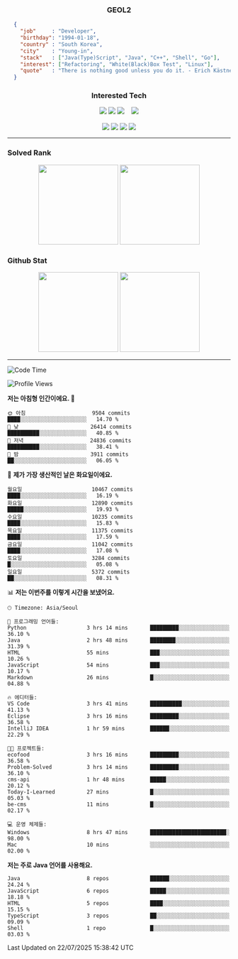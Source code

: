 <div align="center">

  ### GEOL2
</div>

```json
  {
    "job"     : "Developer",
    "birthday": "1994-01-18",
    "country" : "South Korea",
    "city"    : "Young-in",
    "stack"   : ["Java(Type)Script", "Java", "C++", "Shell", "Go"],
    "interest": ["Refactoring", "White(Black)Box Test", "Linux"], 
    "quote"   : "There is nothing good unless you do it. - Erich Kästner"
  }
  ```
  
<div align="center">
  
  ### Interested Tech
  
  <!-- <img src="https://img.shields.io/badge/Laravel-F05340?style=flat-square&logo=Laravel&logoColor=white"> -->
  <img src="https://img.shields.io/badge/SpringBoot-6DB33F?style=flat-square&logo=SpringBoot&logoColor=white">
  <!-- <img src="https://img.shields.io/badge/-NestJs-ea2845?style=flat-square&logo=nestjs&logoColor=white"> -->
  <!-- <img src="https://img.shields.io/badge/Express-000000?style=flat-square&logo=Express&logoColor=white"> -->
  <!-- <img src="https://img.shields.io/badge/Three.js-000000?style=flat-square&logo=Three.js&logoColor=white"> -->
  <img src="https://img.shields.io/badge/React-61DAFB?style=flat-square&logo=React&logoColor=black">
  <!-- <img src="https://img.shields.io/badge/next.js-000000?style=flat-square&logo=nextdotjs&logoColor=white"> -->
  <img src="https://img.shields.io/badge/OpenAI-%23412991?style=flat-square&logo=openai&logoColor=white">
  &nbsp;&nbsp;
  <!-- <br><br> -->
  
  <img src="https://img.shields.io/badge/junit-%23E33332?style=flat-square&logo=junit5&logoColor=white">
  <!-- <img src="https://img.shields.io/badge/Jest-323330?style=flat-square&logo=Jest&logoColor=white"> -->
  <br><br>
  
  <img src="https://img.shields.io/badge/Java-ED8B00?style=flat-square&logo=openjdk&logoColor=white">
  <img src="https://img.shields.io/badge/JavaScript-F7DF1E?style=flat-square&logo=JavaScript&logoColor=black">
  <img src="https://img.shields.io/badge/TypeScript-007acc?style=flat-square&logo=TypeScript&logoColor=black">
  <img src="https://img.shields.io/badge/Go-00ADD8?logo=Go&logoColor=white&style=flat-square">
  <!-- <img src="https://img.shields.io/badge/MySQL-4479A1?style=flat-square&logo=mysql&logoColor=white"><br> -->

</div>

------------

  ### Solved Rank
  
  <div align="center">
    <img height="180em" src="https://mazassumnida.wtf/api/v2/generate_badge?boj=geol2">
    <img height="180em" src="https://leetcard.jacoblin.cool/Geol2?theme=light&font=Gugi&border=0&radius=20">
  </div>
  
  ### Github Stat 
  <div align="center">
    <img height="180em" src="https://github-readme-stats-omega-five-90.vercel.app/api/?username=geol2&show_icons=true&theme=dark">
    <img height="180em" src="https://github-readme-stats-omega-five-90.vercel.app/api/top-langs/?username=geol2&show_icons=true&hide=cmake,EJS,css,scss,html,VUE&layout=compact&theme=dark&exclude_repo=raspi-web&count_private=true&langs_count=10">
  </div>
  
------------

  <!--START_SECTION:waka-->
![Code Time](http://img.shields.io/badge/Code%20Time-4%2C234%20hrs%2025%20mins-blue)

![Profile Views](http://img.shields.io/badge/Profile%20Views-2-blue)

**저는 아침형 인간이에요. 🐤** 

```text
🌞 아침                     9504 commits        ████░░░░░░░░░░░░░░░░░░░░░   14.70 % 
🌆 낮　                     26414 commits       ██████████░░░░░░░░░░░░░░░   40.85 % 
🌃 저녁                     24836 commits       ██████████░░░░░░░░░░░░░░░   38.41 % 
🌙 밤　                     3911 commits        ██░░░░░░░░░░░░░░░░░░░░░░░   06.05 % 
```
📅 **제가 가장 생산적인 날은 화요일이에요.** 

```text
월요일                      10467 commits       ████░░░░░░░░░░░░░░░░░░░░░   16.19 % 
화요일                      12890 commits       █████░░░░░░░░░░░░░░░░░░░░   19.93 % 
수요일                      10235 commits       ████░░░░░░░░░░░░░░░░░░░░░   15.83 % 
목요일                      11375 commits       ████░░░░░░░░░░░░░░░░░░░░░   17.59 % 
금요일                      11042 commits       ████░░░░░░░░░░░░░░░░░░░░░   17.08 % 
토요일                      3284 commits        █░░░░░░░░░░░░░░░░░░░░░░░░   05.08 % 
일요일                      5372 commits        ██░░░░░░░░░░░░░░░░░░░░░░░   08.31 % 
```


📊 **저는 이번주를 이렇게 시간을 보냈어요.** 

```text
🕑︎ Timezone: Asia/Seoul

💬 프로그래밍 언어들: 
Python                   3 hrs 14 mins       █████████░░░░░░░░░░░░░░░░   36.10 % 
Java                     2 hrs 48 mins       ████████░░░░░░░░░░░░░░░░░   31.39 % 
HTML                     55 mins             ███░░░░░░░░░░░░░░░░░░░░░░   10.26 % 
JavaScript               54 mins             ███░░░░░░░░░░░░░░░░░░░░░░   10.17 % 
Markdown                 26 mins             █░░░░░░░░░░░░░░░░░░░░░░░░   04.88 % 

🔥 에디터들: 
VS Code                  3 hrs 41 mins       ██████████░░░░░░░░░░░░░░░   41.13 % 
Eclipse                  3 hrs 16 mins       █████████░░░░░░░░░░░░░░░░   36.58 % 
IntelliJ IDEA            1 hr 59 mins        ██████░░░░░░░░░░░░░░░░░░░   22.29 % 

🐱‍💻 프로젝트들: 
ecofood                  3 hrs 16 mins       █████████░░░░░░░░░░░░░░░░   36.58 % 
Problem-Solved           3 hrs 14 mins       █████████░░░░░░░░░░░░░░░░   36.10 % 
cms-api                  1 hr 48 mins        █████░░░░░░░░░░░░░░░░░░░░   20.12 % 
Today-I-Learned          27 mins             █░░░░░░░░░░░░░░░░░░░░░░░░   05.03 % 
be-cms                   11 mins             █░░░░░░░░░░░░░░░░░░░░░░░░   02.17 % 

💻 운영 체제들: 
Windows                  8 hrs 47 mins       ████████████████████████░   98.00 % 
Mac                      10 mins             ░░░░░░░░░░░░░░░░░░░░░░░░░   02.00 % 
```

**저는 주로 Java 언어를 사용해요.** 

```text
Java                     8 repos             ██████░░░░░░░░░░░░░░░░░░░   24.24 % 
JavaScript               6 repos             █████░░░░░░░░░░░░░░░░░░░░   18.18 % 
HTML                     5 repos             ████░░░░░░░░░░░░░░░░░░░░░   15.15 % 
TypeScript               3 repos             ██░░░░░░░░░░░░░░░░░░░░░░░   09.09 % 
Shell                    1 repo              █░░░░░░░░░░░░░░░░░░░░░░░░   03.03 % 
```




 Last Updated on 22/07/2025 15:38:42 UTC
<!--END_SECTION:waka-->

<div align="center">
  
  <!-- [![Hits](https://hits.seeyoufarm.com/api/count/incr/badge.svg?url=https%3A%2F%2Fgithub.com%2Fgeol2&count_bg=%2379C83D&title_bg=%23555555&icon=myspace.svg&icon_color=%23E7E7E7&title=hits&edge_flat=false)](https://hits.seeyoufarm.com) -->
  
</div>

<!--
**Geol2/Geol2** is a ✨ _special_ ✨ repository because its `README.md` (this file) appears on your GitHub profile.

Here are some ideas to get you started:
- 🔭 I’m currently working on ...
- 🌱 I’m currently learning ...
- 👯 I’m looking to collaborate on ...
- 🤔 I’m looking for help with ...
- 💬 Ask me about ...
- 📫 How to reach me: ...
- 😄 Pronouns: ...
- ⚡ Fun fact: ...
-->
